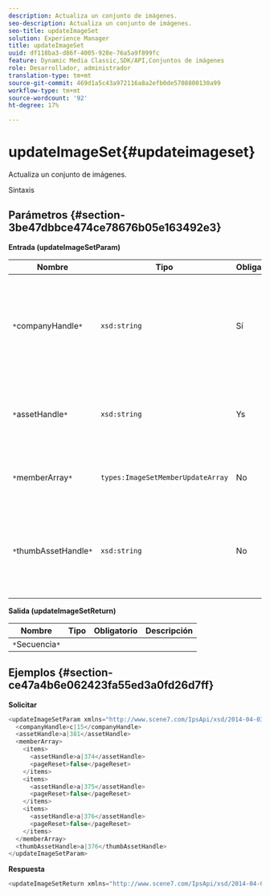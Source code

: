 ```yaml
---
description: Actualiza un conjunto de imágenes.
seo-description: Actualiza un conjunto de imágenes.
seo-title: updateImageSet
solution: Experience Manager
title: updateImageSet
uuid: df118ba3-d86f-4005-928e-76a5a9f899fc
feature: Dynamic Media Classic,SDK/API,Conjuntos de imágenes
role: Desarrollador, administrador
translation-type: tm+mt
source-git-commit: 469d1a5c43a972116a8a2efb0de5708800130a99
workflow-type: tm+mt
source-wordcount: '92'
ht-degree: 17%

---
```



# updateImageSet{#updateimageset}

Actualiza un conjunto de imágenes.

Sintaxis

## Parámetros {#section-3be47dbbce474ce78676b05e163492e3}

**Entrada (updateImageSetParam)**

| Nombre | Tipo | Obligatorio | Descripción |
|---|---|---|---|
| `*`companyHandle`*` | `xsd:string` | Sí | El identificador de la empresa que contiene el conjunto de imágenes que desea modificar. |
| `*`assetHandle`*` | `xsd:string` | Ys | El controlador del conjunto de imágenes que desea modificar. |
| `*`memberArray`*` | `types:ImageSetMemberUpdateArray` | No | Restaura los miembros del conjunto de imágenes. |
| `*`thumbAssetHandle`*` | `xsd:string` | No | El controlador del recurso que actúa como la miniatura del conjunto de imágenes. |

**Salida (updateImageSetReturn)**

| Nombre | Tipo | Obligatorio | Descripción |
|---|---|---|---|
| `*`Secuencia`*` |  |  |  |

## Ejemplos {#section-ce47a4b6e062423fa55ed3a0fd26d7ff}

**Solicitar**

```java
<updateImageSetParam xmlns="http://www.scene7.com/IpsApi/xsd/2014-04-03"> 
  <companyHandle>c|15</companyHandle> 
  <assetHandle>a|381</assetHandle> 
  <memberArray> 
    <items> 
      <assetHandle>a|374</assetHandle> 
      <pageReset>false</pageReset> 
    </items> 
    <items> 
      <assetHandle>a|375</assetHandle> 
      <pageReset>false</pageReset> 
    </items> 
    <items> 
      <assetHandle>a|376</assetHandle> 
      <pageReset>false</pageReset> 
    </items> 
  </memberArray> 
  <thumbAssetHandle>a|376</thumbAssetHandle> 
</updateImageSetParam>
```

**Respuesta**

```java
<updateImageSetReturn xmlns="http://www.scene7.com/IpsApi/xsd/2014-04-03"/>
```

